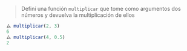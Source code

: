  >Definí una función `multiplicar` que tome como argumentos dos números y devuelva la multiplicación de ellos
>
```javascript
ム multiplicar(2, 3)
6
ム multiplicar(4, 0.5) 
2
```